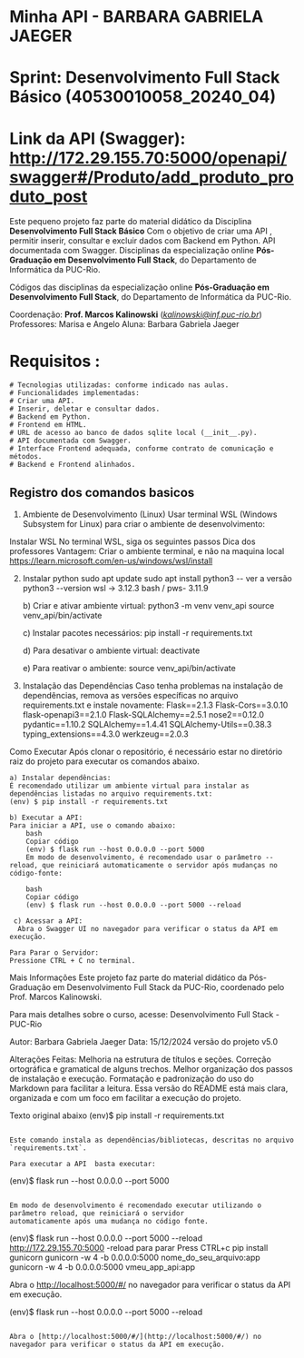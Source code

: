 # Minha API - BARBARA GABRIELA JAEGER
# Sprint: Desenvolvimento Full Stack Básico (40530010058_20240_04)
# Link da API (Swagger): http://172.29.155.70:5000/openapi/swagger#/Produto/add_produto_produto_post

Este pequeno projeto faz parte do material didático da Disciplina **Desenvolvimento Full Stack Básico** 
Com o objetivo de criar uma API , permitir inserir, consultar e excluir dados com Backend em Python.
API documentada com Swagger.
Disciplinas da especialização online **Pós-Graduação em Desenvolvimento Full Stack**, do Departamento de Informática da PUC-Rio.

Códigos das disciplinas da especialização online **Pós-Graduação em Desenvolvimento Full Stack**, do Departamento de Informática da PUC-Rio.

Coordenação: **Prof. Marcos Kalinowski** (*kalinowski@inf.puc-rio.br*)
Professores: Marisa e Angelo
Aluna: Barbara Gabriela Jaeger

# Requisitos :
    # Tecnologias utilizadas: conforme indicado nas aulas.
    # Funcionalidades implementadas:
    # Criar uma API.
    # Inserir, deletar e consultar dados.
    # Backend em Python.
    # Frontend em HTML.
    # URL de acesso ao banco de dados sqlite local (__init__.py).
    # API documentada com Swagger.
    # Interface Frontend adequada, conforme contrato de comunicação e métodos.
    # Backend e Frontend alinhados.
    
##  Registro dos comandos basicos
1. Ambiente de Desenvolvimento (Linux)
Usar terminal WSL (Windows Subsystem for Linux) para criar o ambiente de desenvolvimento:

Instalar WSL
No terminal WSL, siga os seguintes passos
   Dica dos professores
   Vantagem: Criar o ambiente terminal, e não na maquina local
   https://learn.microsoft.com/en-us/windows/wsl/install

2. Instalar python
    sudo apt update
    sudo apt install python3
    -- ver a versão
    python3 --version
    wsl ->   3.12.3
    bash / pws- 3.11.9

    b) Criar e ativar ambiente virtual:
    python3 -m venv venv_api
    source venv_api/bin/activate
   
   c) Instalar pacotes necessários:
   pip install -r requirements.txt

   d) Para desativar o ambiente virtual:
   deactivate

   e) Para reativar o ambiente:
   source venv_api/bin/activate

2. Instalação das Dependências
Caso tenha problemas na instalação de dependências, remova as versões específicas no arquivo requirements.txt e instale novamente:
Flask==2.1.3
Flask-Cors==3.0.10
flask-openapi3==2.1.0
Flask-SQLAlchemy==2.5.1
nose2==0.12.0
pydantic==1.10.2
SQLAlchemy==1.4.41
SQLAlchemy-Utils==0.38.3
typing_extensions==4.3.0
werkzeug==2.0.3

Como Executar
Após clonar o repositório, é necessário estar no diretório raiz do projeto para executar os comandos abaixo.

    a) Instalar dependências:
    É recomendado utilizar um ambiente virtual para instalar as dependências listadas no arquivo requirements.txt:
    (env) $ pip install -r requirements.txt

    b) Executar a API:
    Para iniciar a API, use o comando abaixo:
        bash
        Copiar código
        (env) $ flask run --host 0.0.0.0 --port 5000
        Em modo de desenvolvimento, é recomendado usar o parâmetro --reload, que reiniciará automaticamente o servidor após mudanças no código-fonte:

        bash
        Copiar código
        (env) $ flask run --host 0.0.0.0 --port 5000 --reload

     c) Acessar a API:
      Abra o Swagger UI no navegador para verificar o status da API em execução.

    Para Parar o Servidor:
    Pressione CTRL + C no terminal.

Mais Informações
Este projeto faz parte do material didático da Pós-Graduação em Desenvolvimento Full Stack da PUC-Rio, coordenado pelo Prof. Marcos Kalinowski.

Para mais detalhes sobre o curso, acesse:
Desenvolvimento Full Stack - PUC-Rio

Autor: Barbara Gabriela Jaeger
Data: 15/12/2024 versão do projeto v5.0

Alterações Feitas:
    Melhoria na estrutura de títulos e seções.
    Correção ortográfica e gramatical de alguns trechos.
    Melhor organização dos passos de instalação e execução.
    Formatação e padronização do uso do Markdown para facilitar a leitura.
    Essa versão do README está mais clara, organizada e com um foco em facilitar a execução do projeto.

Texto original abaixo
(env)$ pip install -r requirements.txt
```

Este comando instala as dependências/bibliotecas, descritas no arquivo `requirements.txt`.

Para executar a API  basta executar:

```
(env)$ flask run --host 0.0.0.0 --port 5000
```

Em modo de desenvolvimento é recomendado executar utilizando o parâmetro reload, que reiniciará o servidor
automaticamente após uma mudança no código fonte. 
```
(env)$ flask run --host 0.0.0.0 --port 5000 --reload
http://172.29.155.70:5000 -reload
para parar Press CTRL+c
pip install gunicorn
gunicorn -w 4 -b 0.0.0.0:5000 nome_do_seu_arquivo:app
gunicorn -w 4 -b 0.0.0.0:5000 vmeu_app_api:app


Abra o [http://localhost:5000/#/](http://localhost:5000/#/) no navegador para verificar o status da API em execução.

(env)$ flask run --host 0.0.0.0 --port 5000 --reload
```

Abra o [http://localhost:5000/#/](http://localhost:5000/#/) no navegador para verificar o status da API em execução.
